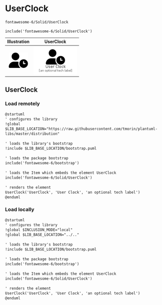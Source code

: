 # UserClock


```text
fontawesome-6/Solid/UserClock
```

```text
include('fontawesome-6/Solid/UserClock')
```



| Illustration | UserClock |
| :---: | :---: |
| ![illustration for Illustration](../../fontawesome-6/Solid/UserClock.png) | ![illustration for UserClock](../../fontawesome-6/Solid/UserClock.Local.png) |




## UserClock

### Load remotely
```plantuml
@startuml
' configures the library
!global $LIB_BASE_LOCATION="https://raw.githubusercontent.com/tmorin/plantuml-libs/master/distribution"

' loads the library's bootstrap
!include $LIB_BASE_LOCATION/bootstrap.puml

' loads the package bootstrap
include('fontawesome-6/bootstrap')

' loads the Item which embeds the element UserClock
include('fontawesome-6/Solid/UserClock')

' renders the element
UserClock('UserClock', 'User Clock', 'an optional tech label')
@enduml
```

### Load locally
```plantuml
@startuml
' configures the library
!global $INCLUSION_MODE="local"
!global $LIB_BASE_LOCATION="../.."

' loads the library's bootstrap
!include $LIB_BASE_LOCATION/bootstrap.puml

' loads the package bootstrap
include('fontawesome-6/bootstrap')

' loads the Item which embeds the element UserClock
include('fontawesome-6/Solid/UserClock')

' renders the element
UserClock('UserClock', 'User Clock', 'an optional tech label')
@enduml
```

